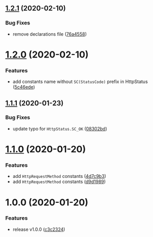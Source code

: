 ## [1.2.1](https://github.com/aquariuslt/http-core-constants/compare/v1.2.0...v1.2.1) (2020-02-10)


### Bug Fixes

* remove declarations file ([76a4558](https://github.com/aquariuslt/http-core-constants/commit/76a45587f4ca6571960a79e049a4191844aae12b))

# [1.2.0](https://github.com/aquariuslt/http-core-constants/compare/v1.1.1...v1.2.0) (2020-02-10)


### Features

* add constants name without `SC(StatusCode)` prefix in HttpStatus ([5c46ede](https://github.com/aquariuslt/http-core-constants/commit/5c46ede198c212e3c8fc36468cd6f449dad15a53))

## [1.1.1](https://github.com/aquariuslt/http-core-constants/compare/v1.1.0...v1.1.1) (2020-01-23)


### Bug Fixes

* update typo for `HttpStatus.SC_OK` ([08302bd](https://github.com/aquariuslt/http-core-constants/commit/08302bdc50ff3d1ba7e6b9dc2720c2ccfabbe5ef))

# [1.1.0](https://github.com/aquariuslt/http-core-constants/compare/v1.0.0...v1.1.0) (2020-01-20)


### Features

* add `HttpRequestMethod` constants ([4d7c9b3](https://github.com/aquariuslt/http-core-constants/commit/4d7c9b3e685df73a5053267fdfa9e8534d14bc42))
* add `HttpRequestMethod` constants ([d9d1989](https://github.com/aquariuslt/http-core-constants/commit/d9d1989b4cf72aa3af36be2f2f5af81d776c6bdf))

# 1.0.0 (2020-01-20)


### Features

* release v1.0.0 ([c3c2324](https://github.com/aquariuslt/http-core-constants/commit/c3c23241f68b3533b16c273a8c5a95dbbc7b4d36))
